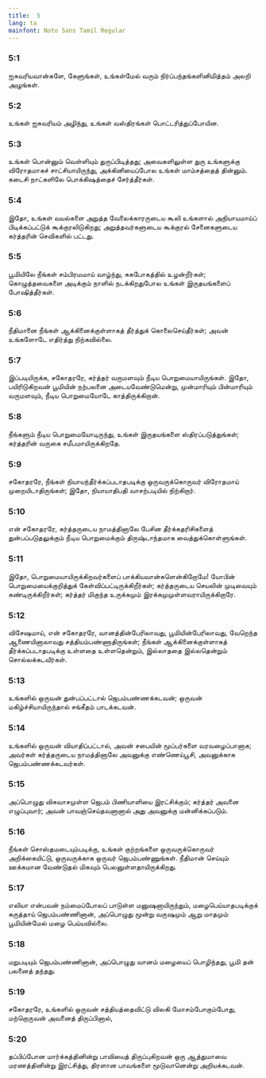 ```yaml
---
title:  5
lang: ta
mainfont: Noto Sans Tamil Regular
---
```


###  5:1

ஐசுவரியவான்களே, கேளுங்கள், உங்கள்மேல் வரும் நிர்ப்பந்தங்களினிமித்தம் அலறி அழுங்கள்.

###  5:2

உங்கள் ஐசுவரியம் அழிந்து, உங்கள் வஸ்திரங்கள் பொட்டரித்துப்போயின.

###  5:3

உங்கள் பொன்னும் வெள்ளியும் துருப்பிடித்தது; அவைகளிலுள்ள துரு உங்களுக்கு விரோதமாகச் சாட்சியாயிருந்து, அக்கினியைப்போல உங்கள் மாம்சத்தைத் தின்னும். கடைசி நாட்களிலே பொக்கிஷத்தைச் சேர்த்தீர்கள்.

###  5:4

இதோ, உங்கள் வயல்களை அறுத்த வேலைக்காரருடைய கூலி உங்களால் அநியாயமாய்ப் பிடிக்கப்பட்டுக் கூக்குரலிடுகிறது; அறுத்தவர்களுடைய கூக்குரல் சேனைகளுடைய கர்த்தரின் செவிகளில் பட்டது.

###  5:5

பூமியிலே நீங்கள் சம்பிரமமாய் வாழ்ந்து, சுகபோகத்தில் உழன்றீர்கள்; கொழுத்தவைகளை அடிக்கும் நாளில் நடக்கிறதுபோல உங்கள் இருதயங்களைப் போஷித்தீர்கள்.

###  5:6

நீதிமானை நீங்கள் ஆக்கினைக்குள்ளாகத் தீர்த்துக் கொலைசெய்தீர்கள்; அவன் உங்களோடே எதிர்த்து நிற்கவில்லை.

###  5:7

இப்படியிருக்க, சகோதரரே, கர்த்தர் வருமளவும் நீடிய பொறுமையாயிருங்கள். இதோ, பயிரிடுகிறவன் பூமியின் நற்பலனை அடையவேண்டுமென்று, முன்மாரியும் பின்மாரியும் வருமளவும், நீடிய பொறுமையோடே காத்திருக்கிறான்.

###  5:8

நீங்களும் நீடிய பொறுமையோடிருந்து, உங்கள் இருதயங்களை ஸ்திரப்படுத்துங்கள்; கர்த்தரின் வருகை சமீபமாயிருக்கிறதே.

###  5:9

சகோதரரே, நீங்கள் நியாயந்தீர்க்கப்படாதபடிக்கு ஒருவருக்கொருவர் விரோதமாய் முறையிடாதிருங்கள்; இதோ, நியாயாதிபதி வாசற்படியில் நிற்கிறார்.

###  5:10

என் சகோதரரே, கர்த்தருடைய நாமத்தினாலே பேசின தீர்க்கதரிசிகளைத் துன்பப்படுதலுக்கும் நீடிய பொறுமைக்கும் திருஷ்டாந்தமாக வைத்துக்கொள்ளுங்கள்.

###  5:11

இதோ, பொறுமையாயிருக்கிறவர்களைப் பாக்கியவான்களென்கிறோமே! யோபின் பொறுமையைக்குறித்துக் கேள்விப்பட்டிருக்கிறீர்கள்; கர்த்தருடைய செயலின் முடிவையும் கண்டிருக்கிறீர்கள்; கர்த்தர் மிகுந்த உருக்கமும் இரக்கமுமுள்ளவராயிருக்கிறாரே.

###  5:12

விசேஷமாய், என் சகோதரரே, வானத்தின்பேரிலாவது, பூமியின்பேரிலாவது, வேறெந்த ஆணையினாலாவது சத்தியம்பண்ணாதிருங்கள்; நீங்கள் ஆக்கினைக்குள்ளாகத் தீர்க்கப்படாதபடிக்கு உள்ளதை உள்ளதென்றும், இல்லாததை இல்லதென்றும் சொல்லக்கடவீர்கள்.

###  5:13

உங்களில் ஒருவன் துன்பப்பட்டால் ஜெபம்பண்ணக்கடவன்; ஒருவன் மகிழ்ச்சியாயிருந்தால் சங்கீதம் பாடக்கடவன்.

###  5:14

உங்களில் ஒருவன் வியாதிப்பட்டால், அவன் சபையின் மூப்பர்களை வரவழைப்பானாக; அவர்கள் கர்த்தருடைய நாமத்தினாலே அவனுக்கு எண்ணெய்பூசி, அவனுக்காக ஜெபம்பண்ணக்கடவர்கள்.

###  5:15

அப்பொழுது விசுவாசமுள்ள ஜெபம் பிணியாளியை இரட்சிக்கும்; கர்த்தர் அவனை எழுப்புவார்; அவன் பாவஞ்செய்தவனானால் அது அவனுக்கு மன்னிக்கப்படும்.

###  5:16

நீங்கள் சொஸ்தமடையும்படிக்கு, உங்கள் குற்றங்களை ஒருவருக்கொருவர் அறிக்கையிட்டு, ஒருவருக்காக ஒருவர் ஜெபம்பண்ணுங்கள். நீதிமான் செய்யும் ஊக்கமான வேண்டுதல் மிகவும் பெலனுள்ளதாயிருக்கிறது.

###  5:17

எலியா என்பவன் நம்மைப்போலப் பாடுள்ள மனுஷனாயிருந்தும், மழைபெய்யாதபடிக்குக் கருத்தாய் ஜெபம்பண்ணினான், அப்பொழுது மூன்று வருஷமும் ஆறு மாதமும் பூமியின்மேல் மழை பெய்யவில்லை.

###  5:18

மறுபடியும் ஜெபம்பண்ணினான், அப்பொழுது வானம் மழையைப் பொழிந்தது, பூமி தன் பலனைத் தந்தது.

###  5:19

சகோதரரே, உங்களில் ஒருவன் சத்தியத்தைவிட்டு விலகி மோசம்போகும்போது, மற்றொருவன் அவனைத் திருப்பினால்,

###  5:20

தப்பிப்போன மார்க்கத்தினின்று பாவியைத் திருப்புகிறவன் ஒரு ஆத்துமாவை மரணத்தினின்று இரட்சித்து, திரளான பாவங்களை மூடுவானென்று அறியக்கடவன்.

